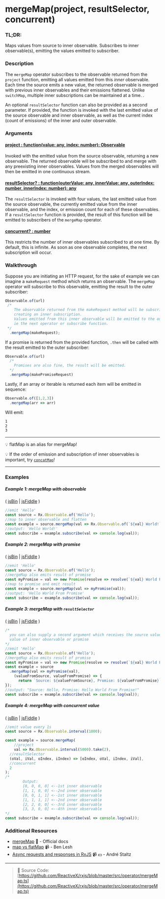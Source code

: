 # mergeMap(project, resultSelector, concurrent)

### TL;DR:
Maps values from source to inner observable. Subscribes to inner observable(s), emitting the values emitted to subscriber.

### Description
The `mergeMap` operator subscribes to the observable returned from the `project` function, emitting all values emitted from this *inner* observable.  Each time the source emits a new value, the returned observable is merged with previous inner observables and their emissions flattened.  Unlike `switchMap`, multiple inner subscriptions can be maintained at a time. .

An optional `resultSelector` function can also be provided as a second parameter.  If provided, the function is invoked with the last emitted value of the source observable and inner observable, as well as the current index (count of emissions) of the inner and outer observable.


### Arguments

#### [project : function(value: any, index: number): Observable](#example-1-mergemap-with-observable)
Invoked with the emitted value from the source observable, returning a new observable. The returned observable will be subscribed to and merge with any preexisting inner observables. Values from the merged observables will then be emitted in one continuous stream.

#### [resultSelector? : function(outerValue: any, innerValue: any, outerIndex: number, innerIndex: number): any](#example-3-mergemap-with-resultselector)
The `resultSelector` is invoked with four values, the last emitted value from the source observable, the currently emitted value from the inner observable, and the index, or emission count for each of these observables. If a `resultSelector` function is provided, the result of this function will be emitted to subscribers of the `mergeMap` operator.

#### [concurrent? : number](#example-4-mergemap-with-concurrent-value)
This restricts the number of inner observables subscribed to at one time.  By default, this is infinite. As soon as one observable completes, the next subscription will occur.

### Walkthrough

Suppose you are initiating an HTTP request, for the sake of example we can imagine a `makeRequest` method which returns an observable.
The `mergeMap` operator will subscribe to this observable, emitting the result to the outer subscriber: 

```js
Observable.of(url)
 /*
    The observable returned from the makeRequest method will be subscribed to, 
    creating an inner subscription.
    Values emitted from this inner observable will be emitted to the outer subscriber, 
    ie the next operator or subscribe function.
 */
  .mergeMap(makeRequest);
```

If a promise is returned from the provided function, `.then` will be called with the result emitted to the outer subscriber:

```js
Observable.of(url)
  /*
    Promises are also fine, the result will be emitted.
  */
  .mergeMap(makePromiseRequest)
```

Lastly, if an array or iterable is returned each item will be emitted in sequence:

```js
Observable.of([1,2,3])
  .mergeMap(arr => arr)
```

Will emit:

```bash
1
2
3
```

---
:bulb:  flatMap is an alias for mergeMap!

:bulb: If the order of emission and subscription of inner observables is important, try [`concatMap`](concatmap.md)!

---

### Examples

##### Example 1: mergeMap with observable

( [jsBin](http://jsbin.com/mojurubana/1/edit?js,console) | [jsFiddle](https://jsfiddle.net/btroncone/41awjgda/) )

```js
//emit 'Hello'
const source = Rx.Observable.of('Hello');
//map to inner observable and flatten
const example = source.mergeMap(val => Rx.Observable.of(`${val} World!`));
//output: 'Hello World!'
const subscribe = example.subscribe(val => console.log(val));
```

##### Example 2: mergeMap with promise

( [jsBin](http://jsbin.com/vuhecorana/1/edit?js,console) | [jsFiddle](https://jsfiddle.net/btroncone/o9kxpvsv/) )

```js
//emit 'Hello'
const source = Rx.Observable.of('Hello');
//mergeMap also emits result of promise
const myPromise = val => new Promise(resolve => resolve(`${val} World From Promise!`));
//map to promise and emit result
const example = source.mergeMap(val => myPromise(val));
//output: 'Hello World From Promise'
const subscribe = example.subscribe(val => console.log(val));
```

##### Example 3: mergeMap with `resultSelector`

( [jsBin](http://jsbin.com/wajokocage/1/edit?js,console) | [jsFiddle](https://jsfiddle.net/btroncone/zu9a6vr4/) )

```js
/*
  you can also supply a second argument which receives the source value and emitted
  value of inner observable or promise
*/
//emit 'Hello'
const source = Rx.Observable.of('Hello');
//mergeMap also emits result of promise
const myPromise = val => new Promise(resolve => resolve(`${val} World From Promise!`));
const example = source
  .mergeMap(val => myPromise(val), 
    (valueFromSource, valueFromPromise) => {
      return `Source: ${valueFromSource}, Promise: ${valueFromPromise}`;
});
//output: "Source: Hello, Promise: Hello World From Promise!"
const subscribe = example.subscribe(val => console.log(val));
```

##### Example 4: mergeMap with concurrent value

( [jsBin](http://jsbin.com/qaqucuwise/1/edit?js,console) | [jsFiddle](https://jsfiddle.net/btroncone/2rmLxpyz/) )

```js
//emit value every 1s
const source = Rx.Observable.interval(1000);

const example = source.mergeMap(
	//project
	val => Rx.Observable.interval(5000).take(2),
  //resultSelector
  (oVal, iVal, oIndex, iIndex) => [oIndex, oVal, iIndex, iVal],
  //concurrent
  2 
);
/*
		Output:
		[0, 0, 0, 0] <--1st inner observable
		[1, 1, 0, 0] <--2nd inner observable
		[0, 0, 1, 1] <--1st inner observable
		[1, 1, 1, 1] <--2nd inner observable
		[2, 2, 0, 0] <--3rd inner observable
		[3, 3, 0, 0] <--4th inner observable
*/
const subscribe = example.subscribe(val => console.log(val));
```


### Additional Resources
* [mergeMap](http://reactivex.io/rxjs/class/es6/Observable.js~Observable.html#instance-method-mergeMap) :newspaper: - Official docs
* [map vs flatMap](https://egghead.io/lessons/rxjs-rxjs-map-vs-flatmap) :video_camera: - Ben Lesh
* [Async requests and responses in RxJS](https://egghead.io/lessons/rxjs-04-reactive-programming-async-requests-and-responses-in-rxjs) :video_camera: :dollar: - André Staltz

---
> :file_folder: Source Code:  [https://github.com/ReactiveX/rxjs/blob/master/src/operator/mergeMap.ts](https://github.com/ReactiveX/rxjs/blob/master/src/operator/mergeMap.ts)
